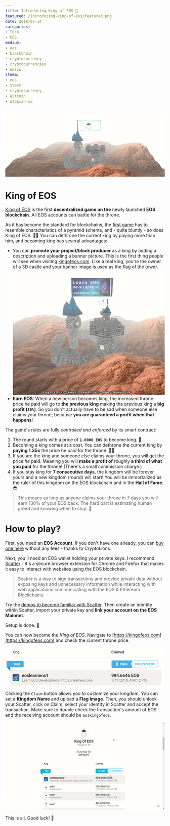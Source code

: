```yaml
---
title: Introducing King of EOS 🥁
featured: /introducing-king-of-eos/featured.png
date: 2018-07-14
categories:
- Tech
- EOS
medium:
- eos
- blockchain
- cryptocurrency
- cryptocurrencies
- eosio
steem:
- eos
- steem
- cryptocurrency
- altcoin
- utopian-io
---
```


![King Of EOS](./featured.png)

# King of EOS
[King of EOS](https://kingofeos.com) is the first **decentralized game on the** newly launched **EOS blockchain**.
All EOS accounts can battle for the throne.

As it has become the standard for blockchains, the [first game](https://kingoftheether.com) has to resemble characteristics of a pyramid scheme, and - quite bluntly - so does King of EOS. 🤴🏻
You can dethrone the current king by paying more than him, and becoming king has several advantages:
* You can **promote your project/block producer** as a king by adding a description and uploading a banner picture. This is the first thing people will see when visiting [kingofeos.com](https://kingofeos.com). Like a real king, you're the owner of a 3D castle and your banner image is used as the flag of the tower.
    ![King Of EOS](./castle.png)
* **Earn EOS**: When a new person becomes king, the increased throne price he paid will go to **the previous king** making the previous king a **big profit (`30%`)**. So you don't actually have to be sad when someone else claims your throne, because **you are guaranteed a profit when that happens**!

The game's rules are fully _controlled and enforced_ by its smart contract:

1. The round starts with a price of **`1.0000 EOS`** to become king. 👑
1. Becoming a king comes at a cost. You can dethrone the current king by **paying 1.35x** the price he paid for the throne. 🤴🏿
1. If you are the king and someone else claims your throne, _you_ will get the price _he_ paid. Meaning you will **make a profit of** roughly **a third of what you paid** for the throne! (There's a small commission charge.) 
1. If you stay king for **7 consecutive days**, the kingdom will be forever yours and a new kingdom (round) will start! You will be immortalized as the ruler of this kingdom on the EOS blockchain and in the **Hall of Fame**. 😎

> This means as long as anyone claims your throne in 7 days you will earn 130% of your EOS back. The hard part is estimating human greed and knowing when to stop. 🤑

# How to play?
First, you need an **EOS Account**. If you don't have one already, you can [buy one here](https://www.zeos.co/) without any fees - thanks to CryptoLions.

Next, you'll need an EOS wallet holding your private keys. I recommend [Scatter](https://get-scatter.com/) - it's a secure browser extension for Chrome and Firefox that makes it easy to interact with websites using the EOS blockchain.

> Scatter is a way to sign transactions and provide private data without exposing keys and unnecessary information while interacting with web applications communicating with the EOS & Ethereum Blockchains.

Try the [demos to become familiar with Scatter](http://www.demos.scatter-eos.com/#/). Then create an identity within Scatter, import your private key and **link your account on the EOS Mainnet**.

Setup is done. 🎉

You can now become the _King of EOS_. Navigate to [https://kingofeos.com](https://kingofeos.com) and check the current throne price.

![Claim Throne](./claim-price.png)

Clicking the `Claim` button allows you to customize your kingdom. You can set a **Kingdom Name** and upload a **Flag Image**.
Then, you should unlock your Scatter, click on Claim, select your identity in Scatter and accept the transaction.
Make sure to double check the transaction's amount of EOS and the receiving account should be `eoskingofeos`. 

![How to use Scatter with King of EOS](./kingofeos-scatter.gif)

This is all.
Good luck! 🤞

